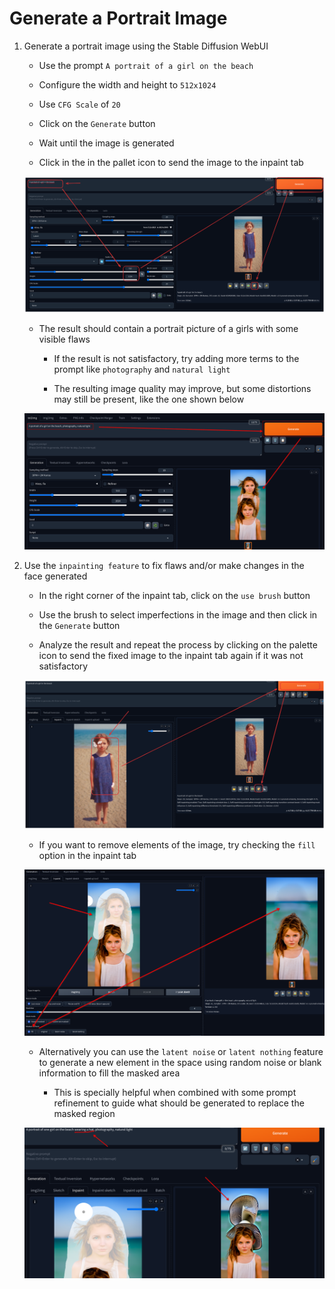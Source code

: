 # Generate a Portrait Image

1. Generate a portrait image using the Stable Diffusion WebUI

   - Use the prompt `A portrait of a girl on the beach`

   - Configure the width and height to `512x1024`

   - Use `CFG Scale` of `20`

   - Click on the `Generate` button

   - Wait until the image is generated

   - Click in the in the pallet icon to send the image to the inpaint tab

   ![inpainting feature](../images/inpainting-feature.png)

   - The result should contain a portrait picture of a girls with some visible flaws

     - If the result is not satisfactory, try adding more terms to the prompt like `photography` and `natural light`

     - The resulting image quality may improve, but some distortions may still be present, like the one shown below

   ![inpainting error](../images/inpainting-image-error.png)

2. Use the `inpainting feature` to fix flaws and/or make changes in the face generated

   - In the right corner of the inpaint tab, click on the `use brush` button

   - Use the brush to select imperfections in the image and then click in the `Generate` button

   - Analyze the result and repeat the process by clicking on the palette icon to send the fixed image to the inpaint tab again if it was not satisfactory

   ![inpaint process](../images/inpaint-process.png)

   - If you want to remove elements of the image, try checking the `fill` option in the inpaint tab

   ![inpainting fix](../images/inpainting-image-fix.png)

   - Alternatively you can use the `latent noise` or `latent nothing` feature to generate a new element in the space using random noise or blank information to fill the masked area

     - This is specially helpful when combined with some prompt refinement to guide what should be generated to replace the masked region

   ![inpainting noise](../images/inpainting-image-noise.png)
